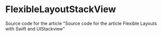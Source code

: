 # FlexibleLayoutStackView

Source code for the article "Source code for the article Flexible Layouts with Swift and UIStackview"
